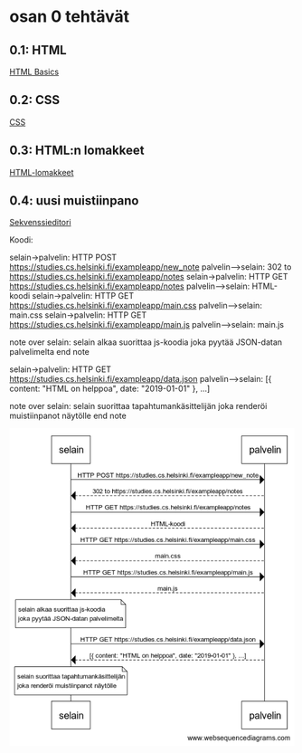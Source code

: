 # osan 0 tehtävät

## 0.1: HTML
[HTML Basics](https://developer.mozilla.org/en-US/docs/Learn/Getting_started_with_the_web/HTML_basics)

## 0.2: CSS
[CSS](https://developer.mozilla.org/en-US/docs/Learn/Getting_started_with_the_web/CSS_basics)


## 0.3: HTML:n lomakkeet
[HTML-lomakkeet](https://developer.mozilla.org/en-US/docs/Learn/Forms/Your_first_form)


## 0.4: uusi muistiinpano
[Sekvenssieditori](https://www.websequencediagrams.com/)

Koodi:

selain->palvelin: HTTP POST https://studies.cs.helsinki.fi/exampleapp/new_note
palvelin-->selain: 302 to https://studies.cs.helsinki.fi/exampleapp/notes
selain->palvelin: HTTP GET https://studies.cs.helsinki.fi/exampleapp/notes
palvelin-->selain: HTML-koodi
selain->palvelin: HTTP GET https://studies.cs.helsinki.fi/exampleapp/main.css
palvelin-->selain: main.css
selain->palvelin: HTTP GET https://studies.cs.helsinki.fi/exampleapp/main.js
palvelin-->selain: main.js

note over selain:
selain alkaa suorittaa js-koodia
joka pyytää JSON-datan palvelimelta
end note

selain->palvelin: HTTP GET https://studies.cs.helsinki.fi/exampleapp/data.json
palvelin-->selain: [{ content: "HTML on helppoa", date: "2019-01-01" }, ...]

note over selain:
selain suorittaa tapahtumankäsittelijän
joka renderöi muistiinpanot näytölle
end note

![Sekvenssikaavio](/osa0/uusi_postaus.png?raw=true)

## 

